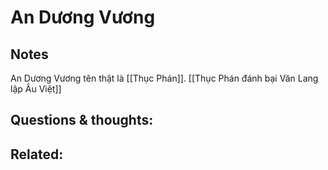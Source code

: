 # An Dương Vương

## Notes
An Dương Vương tên thật là [[Thục Phán]]. [[Thục Phán đánh bại Văn Lang lập Âu Việt]]

## Questions & thoughts:

## Related:
